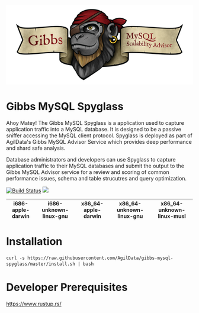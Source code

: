 ![Gibbs Logo](https://github.com/AgilData/gibbs-mysql-spyglass/blob/gh-pages/images/Gibbs-Spyglass.png)
# Gibbs MySQL Spyglass

Ahoy Matey! The Gibbs MySQL Spyglass is a application used to capture application traffic into a MySQL database.  It is designed to be a passive sniffer accessing the MySQL client protocol.  Spyglass is deployed as part of AgilData's Gibbs MySQL Advisor Service which provides deep performance and shard safe analysis.   

Database administrators and developers can use Spyglass to capture application traffic to their MySQL databases and submit the output to the Gibbs MySQL Advisor service for a review and scoring of common performance issues, schema and table strucutres and query optimization. 

[![Build Status](https://travis-ci.org/AgilData/gibbs-mysql-spyglass.svg?branch=master)](https://travis-ci.org/AgilData/gibbs-mysql-spyglass)  [![](https://img.shields.io/badge/License-GPL3-green.svg)](https://github.com/agildata/gibbs-mysql-spyglass/blob/master/LICENSE.TXT)

|i686-apple-darwin|i686-unknown-linux-gnu|x86_64-apple-darwin|x86_64-unknown-linux-gnu|x86_64-unknown-linux-musl|
|:---------------:|:--------------------:|:-----------------:|:----------------------:|:-----------------------:|

# Installation
```
curl -s https://raw.githubusercontent.com/AgilData/gibbs-mysql-spyglass/master/install.sh | bash
```

# Developer Prerequisites
https://www.rustup.rs/



